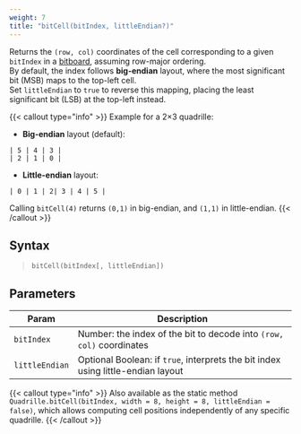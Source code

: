 ```yaml
---
weight: 7
title: "bitCell(bitIndex, littleEndian?)"
---
```


Returns the `(row, col)` coordinates of the cell corresponding to a given `bitIndex` in a [bitboard](https://en.wikipedia.org/wiki/Bitboard), assuming row-major ordering.  
By default, the index follows **big-endian** layout, where the most significant bit (MSB) maps to the top-left cell.  
Set `littleEndian` to `true` to reverse this mapping, placing the least significant bit (LSB) at the top-left instead.

{{< callout type="info" >}}
Example for a 2×3 quadrille:  

* **Big-endian** layout (default):
```
| 5 | 4 | 3 |
| 2 | 1 | 0 |
```

* **Little-endian** layout:
```
| 0 | 1 | 2| 3 | 4 | 5 |
```

Calling `bitCell(4)` returns `(0,1)` in big-endian, and `(1,1)` in little-endian.
{{< /callout >}}

## Syntax

> `bitCell(bitIndex[, littleEndian])`

## Parameters

| Param          | Description                                                                 |
|----------------|-----------------------------------------------------------------------------|
| `bitIndex`     | Number: the index of the bit to decode into `(row, col)` coordinates        |
| `littleEndian` | Optional Boolean: if `true`, interprets the bit index using little-endian layout |

{{< callout type="info" >}}
Also available as the static method `Quadrille.bitCell(bitIndex, width = 8, height = 8, littleEndian = false)`, which allows computing cell positions independently of any specific quadrille.
{{< /callout >}}
